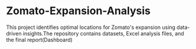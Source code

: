 # Zomato-Expansion-Analysis
This project identifies optimal locations for Zomato's expansion using data-driven insights.The repository contains datasets, Excel analysis files, and the final report(Dashboard)
